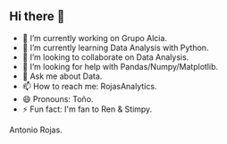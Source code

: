 ## Hi there 👋

- 🔭 I’m currently working on Grupo Alcia.
- 🌱 I’m currently learning Data Analysis with Python.
- 👯 I’m looking to collaborate on Data Analysis.
- 🤔 I’m looking for help with Pandas/Numpy/Matplotlib.
- 💬 Ask me about Data.
- 📫 How to reach me: RojasAnalytics.
- 😄 Pronouns: Toño.
- ⚡ Fun fact: I'm fan to Ren & Stimpy.

Antonio Rojas.